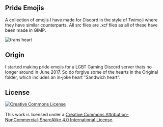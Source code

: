 ## Pride Emojis

A collection of emojis I have made for Discord in the style of Twimoji where they have similar counterparts. All src files are .xcf files as all of these have been made in GIMP.

<img alt="trans heart" src="https://gitlab.roxxers.xyz/roxxers/pride-emoijis/raw/master/Pride%20Hearts/img/transheart.png"/>

## Origin

I started making pride emojis for a LGBT Gaming Discord server thats no longer around in June 2017. So do forgive some of the hearts in the Original folder, which includes an in-joke heart "Sandwich heart".



## License 

<a rel="license" href="http://creativecommons.org/licenses/by-nc-sa/4.0/"><img alt="Creative Commons License" style="border-width:0" src="https://i.creativecommons.org/l/by-nc-sa/4.0/88x31.png" /></a><br /><br />This work is licensed under a <a rel="license" href="http://creativecommons.org/licenses/by-nc-sa/4.0/">Creative Commons Attribution-NonCommercial-ShareAlike 4.0 International License</a>.
